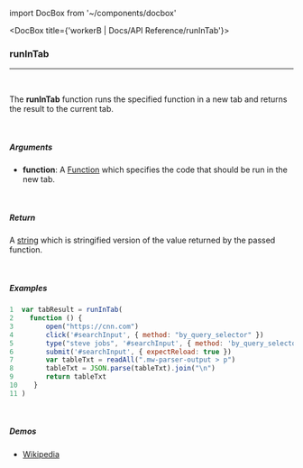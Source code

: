 import DocBox from '~/components/docbox'

<DocBox title={'workerB | Docs/API Reference/runInTab'}>

### **runInTab**
<hr/>
<br/>

The **runInTab** function runs the specified function in a new tab and returns the result to the current tab.

<br/>

##### Arguments

-   **function**: A [Function](https://developer.mozilla.org/en-US/docs/Web/JavaScript/Reference/Global_Objects/Function) which specifies the code that should be run in the new tab.

<br/>

##### Return

A [string](https://developer.mozilla.org/docs/Web/JavaScript/Reference/Global_Objects/String) which is stringified version of the value returned by the passed function. 

<br/>

##### Examples

```javascript
1  var tabResult = runInTab(
2    function () {
3        open("https://cnn.com")
4        click('#searchInput', { method: "by_query_selector" })
5        type("steve jobs", '#searchInput', { method: 'by_query_selector' })
6        submit('#searchInput', { expectReload: true })
7        var tableTxt = readAll(".mw-parser-output > p")
8        tableTxt = JSON.parse(tableTxt).join("\n")
9        return tableTxt
10    }
11 )
```

<br/>

##### Demos
-   [Wikipedia](/demos/wikipedia)

</DocBox>
